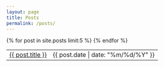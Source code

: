 ```yaml
---
layout: page
title: Posts
permalink: /posts/
---
```

<table>
<tbody>
{% for post in site.posts limit:5 %}  
<tr>
<td>
<a href="{{ BASE_PATH }}{{ post.url }}">{{ post.title }}</a>
</td>
<td>
{{ post.date | date: "%m/%d/%Y" }}
</td>
</tr>
{% endfor %}  
</tbody>
</table>
